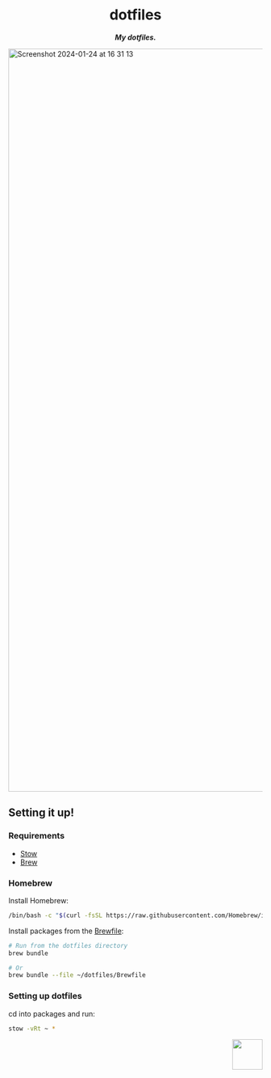 <h1 align="center">
	dotfiles
</h1>

<p align="center">
	<b><i>My dotfiles.</i></b><br>
</p>

<img width="1470" alt="Screenshot 2024-01-24 at 16 31 13" src="https://github.com/riceset/dotfiles/assets/48802655/cdb35d4f-50a2-4168-9cf5-bf251f23cf26">

## Setting it up!

### Requirements

- [Stow](https://www.gnu.org/software/stow/)
- [Brew](https://brew.sh/)

### Homebrew

Install Homebrew:

```sh
/bin/bash -c "$(curl -fsSL https://raw.githubusercontent.com/Homebrew/install/HEAD/install.sh)"
```

Install packages from the [Brewfile](https://github.com/riceset/dotfiles/blob/main/Brewfile):

```sh
# Run from the dotfiles directory
brew bundle

# Or
brew bundle --file ~/dotfiles/Brewfile
```

### Setting up dotfiles

cd into packages and run:

```sh
stow -vRt ~ *
```

<a href="https://github.com/riceset/"><img align='right' src='https://user-images.githubusercontent.com/48802655/110702518-5fc7a700-81d1-11eb-9bff-35a31eb4f6d0.gif' width='60'></a>
